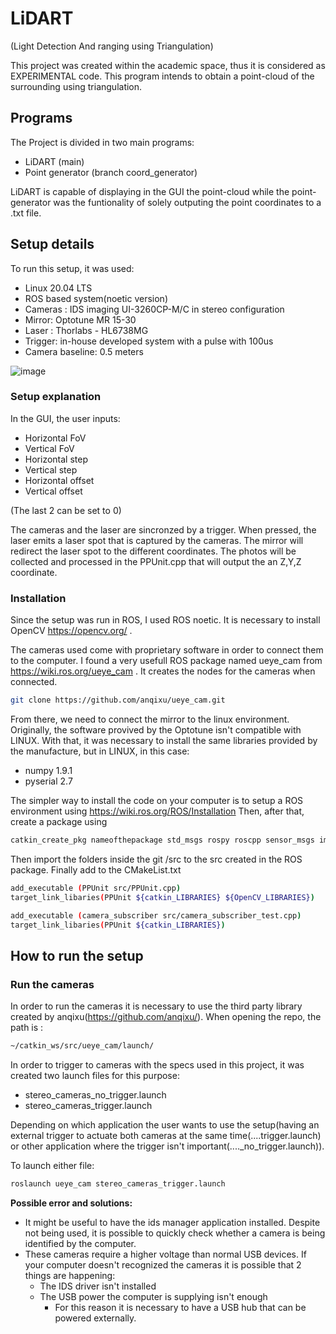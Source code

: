 # LiDART
(Light Detection And ranging using Triangulation)

This project was created within the academic space, thus it is considered as EXPERIMENTAL code.
This program intends to obtain a point-cloud of the surrounding using triangulation.

## Programs
The Project is divided in two main programs:
- LiDART (main)
- Point generator (branch coord_generator)

LiDART is capable of displaying in the GUI the point-cloud while the point-generator was the funtionality of solely outputing the point coordinates to a .txt file.

## Setup details

To run this setup, it was used:
- Linux 20.04 LTS
- ROS based system(noetic version)
- Cameras : IDS imaging UI-3260CP-M/C in stereo configuration
- Mirror: Optotune MR 15-30
- Laser : Thorlabs - HL6738MG
- Trigger: in-house developed system with a pulse with 100us
- Camera baseline: 0.5 meters

![image](https://user-images.githubusercontent.com/30303154/121823562-efcc2f80-cc9d-11eb-9024-7dd0c1fa2079.png)

### Setup explanation
In the GUI, the user inputs:
- Horizontal FoV
- Vertical FoV
- Horizontal step
- Vertical step
- Horizontal offset
- Vertical offset

(The last 2 can be set to 0)


The cameras and the laser are sincronzed by a trigger. When pressed, the laser emits a laser spot that is captured by the cameras. The mirror will redirect the laser spot to the different coordinates.
The photos will be collected and processed in the PPUnit.cpp that will output the an Z,Y,Z coordinate.

### Installation
Since the setup was run in ROS, I used ROS noetic.
It is necessary to install OpenCV https://opencv.org/ .

The cameras used come with proprietary software in order to connect them to the computer. I found a very usefull ROS package named ueye_cam from https://wiki.ros.org/ueye_cam . It creates the nodes for the cameras when connected.
```bash
git clone https://github.com/anqixu/ueye_cam.git
```
From there, we need to connect the mirror to the linux environment.
Originally, the software provived by the Optotune isn't compatible with LINUX.
With that, it was necessary to install the same libraries provided by the manufacture, but in LINUX, in this case:
- numpy 1.9.1
- pyserial 2.7

The simpler way to install the code on your computer is to setup a ROS environment using https://wiki.ros.org/ROS/Installation
Then, after that, create a package using
``` bash
catkin_create_pkg nameofthepackage std_msgs rospy roscpp sensor_msgs image_transport cv_bridge
```
Then import the folders inside the git /src to the src created in the ROS package.
Finally add to the CMakeList.txt
``` bash
add_executable (PPUnit src/PPUnit.cpp)
target_link_libaries(PPUnit ${catkin_LIBRARIES} ${OpenCV_LIBRARIES})

add_executable (camera_subscriber src/camera_subscriber_test.cpp)
target_link_libaries(PPUnit ${catkin_LIBRARIES})

```

## How to run the setup


### Run the cameras
In order to run the cameras it is necessary to use the third party library created by anqixu(https://github.com/anqixu/).
When opening the repo, the path is :
``` bash
~/catkin_ws/src/ueye_cam/launch/
```
In order to trigger to cameras with the specs used in this project, it was created two launch files for this purpose:
- stereo_cameras_no_trigger.launch
- stereo_cameras_trigger.launch

Depending on which application the user wants to use the setup(having an external trigger to actuate both cameras at the same time(....trigger.launch) or other application where the trigger isn't important(...._no_trigger.launch)).

To launch either file:
``` bash
roslaunch ueye_cam stereo_cameras_trigger.launch
```

**Possible error and solutions:**
- It might be useful to have the ids manager application installed. Despite not being used, it is possible to quickly check whether a camera is being identified by the computer.
- These cameras require a higher voltage than normal USB devices. If your computer doesn't recognized the cameras it is possible that 2 things are happening:
    - The IDS driver isn't installed
    - The USB power the computer is supplying isn't enough
        - For this reason it is necessary to have a USB hub that can be powered externally.


